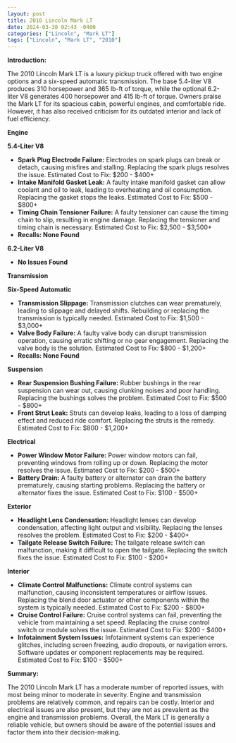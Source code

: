 ```yaml
---
layout: post
title: 2010 Lincoln Mark LT
date: 2024-03-30 02:43 -0400
categories: ["Lincoln", "Mark LT"]
tags: ["Lincoln", "Mark LT", "2010"]
---
```

**Introduction:**

The 2010 Lincoln Mark LT is a luxury pickup truck offered with two engine options and a six-speed automatic transmission. The base 5.4-liter V8 produces 310 horsepower and 365 lb-ft of torque, while the optional 6.2-liter V8 generates 400 horsepower and 415 lb-ft of torque. Owners praise the Mark LT for its spacious cabin, powerful engines, and comfortable ride. However, it has also received criticism for its outdated interior and lack of fuel efficiency.

**Engine**

**5.4-Liter V8**

* **Spark Plug Electrode Failure:** Electrodes on spark plugs can break or detach, causing misfires and stalling. Replacing the spark plugs resolves the issue. Estimated Cost to Fix: $200 - $400+
* **Intake Manifold Gasket Leak:** A faulty intake manifold gasket can allow coolant and oil to leak, leading to overheating and oil consumption. Replacing the gasket stops the leaks. Estimated Cost to Fix: $500 - $800+
* **Timing Chain Tensioner Failure:** A faulty tensioner can cause the timing chain to slip, resulting in engine damage. Replacing the tensioner and timing chain is necessary. Estimated Cost to Fix: $2,500 - $3,500+
* **Recalls: None Found**

**6.2-Liter V8**

* **No Issues Found**

**Transmission**

**Six-Speed Automatic**

* **Transmission Slippage:** Transmission clutches can wear prematurely, leading to slippage and delayed shifts. Rebuilding or replacing the transmission is typically needed. Estimated Cost to Fix: $1,500 - $3,000+
* **Valve Body Failure:** A faulty valve body can disrupt transmission operation, causing erratic shifting or no gear engagement. Replacing the valve body is the solution. Estimated Cost to Fix: $800 - $1,200+
* **Recalls: None Found**

**Suspension**

* **Rear Suspension Bushing Failure:** Rubber bushings in the rear suspension can wear out, causing clunking noises and poor handling. Replacing the bushings solves the problem. Estimated Cost to Fix: $500 - $800+
* **Front Strut Leak:** Struts can develop leaks, leading to a loss of damping effect and reduced ride comfort. Replacing the struts is the remedy. Estimated Cost to Fix: $800 - $1,200+

**Electrical**

* **Power Window Motor Failure:** Power window motors can fail, preventing windows from rolling up or down. Replacing the motor resolves the issue. Estimated Cost to Fix: $200 - $500+
* **Battery Drain:** A faulty battery or alternator can drain the battery prematurely, causing starting problems. Replacing the battery or alternator fixes the issue. Estimated Cost to Fix: $100 - $500+

**Exterior**

* **Headlight Lens Condensation:** Headlight lenses can develop condensation, affecting light output and visibility. Replacing the lenses resolves the problem. Estimated Cost to Fix: $200 - $400+
* **Tailgate Release Switch Failure:** The tailgate release switch can malfunction, making it difficult to open the tailgate. Replacing the switch fixes the issue. Estimated Cost to Fix: $100 - $200+

**Interior**

* **Climate Control Malfunctions:** Climate control systems can malfunction, causing inconsistent temperatures or airflow issues. Replacing the blend door actuator or other components within the system is typically needed. Estimated Cost to Fix: $200 - $800+
* **Cruise Control Failure:** Cruise control systems can fail, preventing the vehicle from maintaining a set speed. Replacing the cruise control switch or module solves the issue. Estimated Cost to Fix: $200 - $400+
* **Infotainment System Issues:** Infotainment systems can experience glitches, including screen freezing, audio dropouts, or navigation errors. Software updates or component replacements may be required. Estimated Cost to Fix: $100 - $500+

**Summary:**

The 2010 Lincoln Mark LT has a moderate number of reported issues, with most being minor to moderate in severity. Engine and transmission problems are relatively common, and repairs can be costly. Interior and electrical issues are also present, but they are not as prevalent as the engine and transmission problems. Overall, the Mark LT is generally a reliable vehicle, but owners should be aware of the potential issues and factor them into their decision-making.
